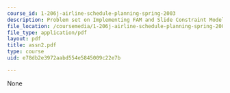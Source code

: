 ```yaml
---
course_id: 1-206j-airline-schedule-planning-spring-2003
description: Problem set on Implementing FAM and Slide Constraint Modeling
file_location: /coursemedia/1-206j-airline-schedule-planning-spring-2003/e78db2e3972aabd554e5845009c22e7b_assn2.pdf
file_type: application/pdf
layout: pdf
title: assn2.pdf
type: course
uid: e78db2e3972aabd554e5845009c22e7b

---
```

None